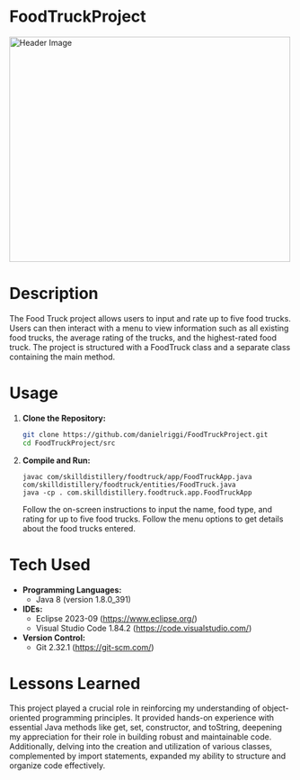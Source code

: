 # FoodTruckProject
<img src="https://upload.wikimedia.org/wikipedia/commons/9/9a/Baltic_Bites%2C_First_and_Only_Lithuanian_Food_Truck.jpg"  alt="Header Image" width="500" height="400"/>

# Description

The Food Truck project allows users to input and rate up to five food trucks. Users can then interact with a menu to view information such as all existing food trucks, the average rating of the trucks, and the highest-rated food truck. The project is structured with a FoodTruck class and a separate class containing the main method.

# Usage

1. **Clone the Repository:**
    ```bash
    git clone https://github.com/danielriggi/FoodTruckProject.git
    cd FoodTruckProject/src
    ```

2. **Compile and Run:**
    ```
    javac com/skilldistillery/foodtruck/app/FoodTruckApp.java com/skilldistillery/foodtruck/entities/FoodTruck.java
    java -cp . com.skilldistillery.foodtruck.app.FoodTruckApp
    ```
    Follow the on-screen instructions to input the name, food type, and rating for up to five food trucks. Follow the menu options to get details about the food trucks entered. 

# Tech Used
- **Programming Languages:**
    - Java 8 (version 1.8.0_391)
- **IDEs:**
    - Eclipse 2023-09 (https://www.eclipse.org/)
    - Visual Studio Code 1.84.2 (https://code.visualstudio.com/)
- **Version Control:**
    - Git 2.32.1 (https://git-scm.com/)

# Lessons Learned

This project played a crucial role in reinforcing my understanding of object-oriented programming principles. It provided hands-on experience with essential Java methods like get, set, constructor, and toString, deepening my appreciation for their role in building robust and maintainable code. Additionally, delving into the creation and utilization of various classes, complemented by import statements, expanded my ability to structure and organize code effectively.


